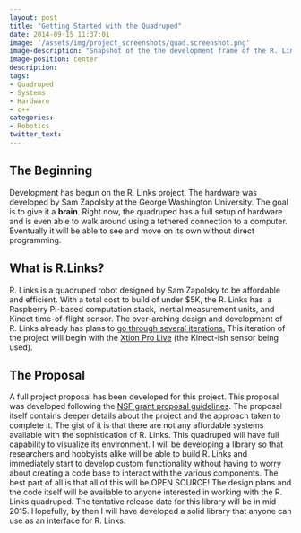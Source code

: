 ```yaml
---
layout: post
title: "Getting Started with the Quadruped"
date: 2014-09-15 11:37:01
image: '/assets/img/project_screenshots/quad.screenshot.png'
image-description: "Snapshot of the the development frame of the R. Links quadruped"
image-position: center
description:
tags:
- Quadruped
- Systems
- Hardware
- c++
categories:
- Robotics
twitter_text:
---
```


## The Beginning

Development has begun on the R. Links project. The hardware was developed by Sam Zapolsky at the George Washington University. The goal is to give it a **brain**. Right now, the quadruped has a full setup of hardware and is even able to walk around using a tethered connection to a computer. Eventually it will be able to see and move on its own without direct programming.

## What is R.Links?

R. Links is a quadruped robot designed by Sam Zapolsky to be affordable and efficient. With a total cost to build of under $5K, the R. Links has  a Raspberry Pi-based computation stack, inertial measurement units, and Kinect time-of-flight sensor. The over-arching design and development of R. Links already has plans to [go through several iterations.](http://robotics.gwu.edu/positronics/?tag=quadruped) This iteration of the project will begin with the [Xtion Pro Live](http://www.asus.com/Multimedia/Xtion_PRO_LIVE/) (the Kinect-ish sensor being used). 

## The Proposal

A full project proposal has been developed for this project. This proposal was developed following the [NSF grant proposal guidelines](http://www.nsf.gov/pubs/gpg/nsf04_23/1.jsp). The proposal itself contains deeper details about the project and the approach taken to complete it. The gist of it is that there are not any affordable systems available with the sophistication of R. Links. This quadruped will have full capability to visualize its environment. I will be developing a library so that researchers and hobbyists alike will be able to build R. Links and immediately start to develop custom functionality without having to worry about creating a code base to interact with the various components. The best part of all is that all of this will be OPEN SOURCE! The design plans and the code itself will be available to anyone interested in working with the R. Links quadruped. The tentative release date for this library will be in mid 2015\. Hopefully, by then I will have developed a solid library that anyone can use as an interface for R. Links.